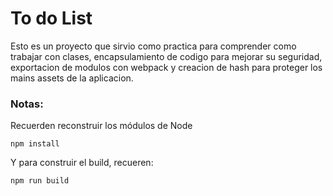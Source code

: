 # To do List

Esto es un proyecto que sirvio como practica para comprender como trabajar con clases, encapsulamiento de codigo para mejorar su seguridad, exportacion de modulos con webpack y creacion de hash para proteger los mains assets de la aplicacion.

### Notas:
Recuerden reconstruir los módulos de Node
```
npm install
```

Y para construir el build, recueren:
```
npm run build
```
